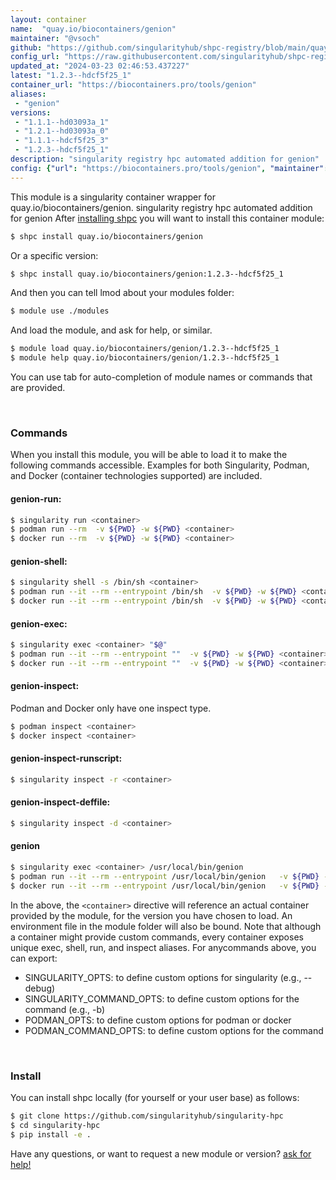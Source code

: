 ```yaml
---
layout: container
name:  "quay.io/biocontainers/genion"
maintainer: "@vsoch"
github: "https://github.com/singularityhub/shpc-registry/blob/main/quay.io/biocontainers/genion/container.yaml"
config_url: "https://raw.githubusercontent.com/singularityhub/shpc-registry/main/quay.io/biocontainers/genion/container.yaml"
updated_at: "2024-03-23 02:46:53.437227"
latest: "1.2.3--hdcf5f25_1"
container_url: "https://biocontainers.pro/tools/genion"
aliases:
 - "genion"
versions:
 - "1.1.1--hd03093a_1"
 - "1.2.1--hd03093a_0"
 - "1.1.1--hdcf5f25_3"
 - "1.2.3--hdcf5f25_1"
description: "singularity registry hpc automated addition for genion"
config: {"url": "https://biocontainers.pro/tools/genion", "maintainer": "@vsoch", "description": "singularity registry hpc automated addition for genion", "latest": {"1.2.3--hdcf5f25_1": "sha256:c8ea3d4c9894b0459e2e0704fd3f7b1d43f2f42bb023c39a03608b4589f009f7"}, "tags": {"1.1.1--hd03093a_1": "sha256:1989da37f4a02cacc6f0484e36e3a155dc70dc74d37ad9b4d930a6df767fe1ab", "1.2.1--hd03093a_0": "sha256:9f5c6a6f7c338dea3df2d065a9eae4356c8e5e3c75b02f35ecc9e544c7fc5e33", "1.1.1--hdcf5f25_3": "sha256:9ff38a22e5ca26e9a86c85ac4e6f23e26f1ce3c922b3ab48be2f091908654cac", "1.2.3--hdcf5f25_1": "sha256:c8ea3d4c9894b0459e2e0704fd3f7b1d43f2f42bb023c39a03608b4589f009f7"}, "docker": "quay.io/biocontainers/genion", "aliases": {"genion": "/usr/local/bin/genion"}}
---
```


This module is a singularity container wrapper for quay.io/biocontainers/genion.
singularity registry hpc automated addition for genion
After [installing shpc](#install) you will want to install this container module:


```bash
$ shpc install quay.io/biocontainers/genion
```

Or a specific version:

```bash
$ shpc install quay.io/biocontainers/genion:1.2.3--hdcf5f25_1
```

And then you can tell lmod about your modules folder:

```bash
$ module use ./modules
```

And load the module, and ask for help, or similar.

```bash
$ module load quay.io/biocontainers/genion/1.2.3--hdcf5f25_1
$ module help quay.io/biocontainers/genion/1.2.3--hdcf5f25_1
```

You can use tab for auto-completion of module names or commands that are provided.

<br>

### Commands

When you install this module, you will be able to load it to make the following commands accessible.
Examples for both Singularity, Podman, and Docker (container technologies supported) are included.

#### genion-run:

```bash
$ singularity run <container>
$ podman run --rm  -v ${PWD} -w ${PWD} <container>
$ docker run --rm  -v ${PWD} -w ${PWD} <container>
```

#### genion-shell:

```bash
$ singularity shell -s /bin/sh <container>
$ podman run --it --rm --entrypoint /bin/sh  -v ${PWD} -w ${PWD} <container>
$ docker run --it --rm --entrypoint /bin/sh  -v ${PWD} -w ${PWD} <container>
```

#### genion-exec:

```bash
$ singularity exec <container> "$@"
$ podman run --it --rm --entrypoint ""  -v ${PWD} -w ${PWD} <container> "$@"
$ docker run --it --rm --entrypoint ""  -v ${PWD} -w ${PWD} <container> "$@"
```

#### genion-inspect:

Podman and Docker only have one inspect type.

```bash
$ podman inspect <container>
$ docker inspect <container>
```

#### genion-inspect-runscript:

```bash
$ singularity inspect -r <container>
```

#### genion-inspect-deffile:

```bash
$ singularity inspect -d <container>
```


#### genion

```bash
$ singularity exec <container> /usr/local/bin/genion
$ podman run --it --rm --entrypoint /usr/local/bin/genion   -v ${PWD} -w ${PWD} <container> -c " $@"
$ docker run --it --rm --entrypoint /usr/local/bin/genion   -v ${PWD} -w ${PWD} <container> -c " $@"
```



In the above, the `<container>` directive will reference an actual container provided
by the module, for the version you have chosen to load. An environment file in the
module folder will also be bound. Note that although a container
might provide custom commands, every container exposes unique exec, shell, run, and
inspect aliases. For anycommands above, you can export:

 - SINGULARITY_OPTS: to define custom options for singularity (e.g., --debug)
 - SINGULARITY_COMMAND_OPTS: to define custom options for the command (e.g., -b)
 - PODMAN_OPTS: to define custom options for podman or docker
 - PODMAN_COMMAND_OPTS: to define custom options for the command

<br>

### Install

You can install shpc locally (for yourself or your user base) as follows:

```bash
$ git clone https://github.com/singularityhub/singularity-hpc
$ cd singularity-hpc
$ pip install -e .
```

Have any questions, or want to request a new module or version? [ask for help!](https://github.com/singularityhub/singularity-hpc/issues)